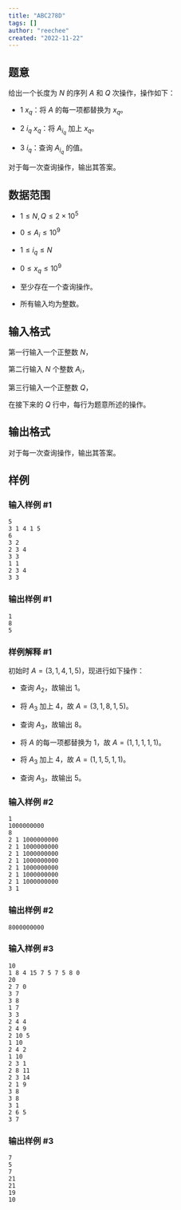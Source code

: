 ```yaml
---
title: "ABC278D"
tags: []
author: "reechee"
created: "2022-11-22"
---
```


## 题意

给出一个长度为 $N$ 的序列 $A$ 和 $Q$ 次操作，操作如下：

- $1$ $x_q$：将 $A$ 的每一项都替换为 $x_q$。

- $2$ $i_q$ $x_q$：将 $A_{i_q}$ 加上 $x_q$。

- $3$ $i_q$：查询 $A_{i_q}$ 的值。

对于每一次查询操作，输出其答案。

## 数据范围

- $1 \leq N,Q \leq 2 \times 10^5$

- $0 \leq A_i \leq 10^9$

- $1 \leq i_q \leq N$

- $0 \leq x_q \leq 10^9$

- 至少存在一个查询操作。

- 所有输入均为整数。

## 输入格式

第一行输入一个正整数 $N$，

第二行输入 $N$ 个整数 $A_i$，

第三行输入一个正整数 $Q$，

在接下来的 $Q$ 行中，每行为题意所述的操作。

## 输出格式

对于每一次查询操作，输出其答案。

## 样例

### 输入样例 #1

```
5
3 1 4 1 5
6
3 2
2 3 4
3 3
1 1
2 3 4
3 3
```

### 输出样例 #1

```
1
8
5
```

### 样例解释 #1

初始时 $A=(3,1,4,1,5)$，现进行如下操作：

- 查询 $A_2$，故输出 $1$。

- 将 $A_3$ 加上 $4$，故 $A=(3,1,8,1,5)$。

- 查询 $A_3$，故输出 $8$。

- 将 $A$ 的每一项都替换为 $1$，故 $A=(1,1,1,1,1)$。

- 将 $A_3$ 加上 $4$，故 $A=(1,1,5,1,1)$。

- 查询 $A_3$，故输出 $5$。

### 输入样例 #2

```
1
1000000000
8
2 1 1000000000
2 1 1000000000
2 1 1000000000
2 1 1000000000
2 1 1000000000
2 1 1000000000
2 1 1000000000
3 1
```

### 输出样例 #2

```
8000000000
```

### 输入样例 #3

```
10
1 8 4 15 7 5 7 5 8 0
20
2 7 0
3 7
3 8
1 7
3 3
2 4 4
2 4 9
2 10 5
1 10
2 4 2
1 10
2 3 1
2 8 11
2 3 14
2 1 9
3 8
3 8
3 1
2 6 5
3 7
```

### 输出样例 #3

```
7
5
7
21
21
19
10
```